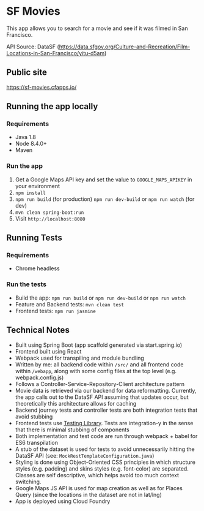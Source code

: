 # SF Movies
This app allows you to search for a movie and see if it was filmed in
San Francisco.

API Source: DataSF (https://data.sfgov.org/Culture-and-Recreation/Film-Locations-in-San-Francisco/yitu-d5am)

## Public site
https://sf-movies.cfapps.io/

## Running the app locally
### Requirements
* Java 1.8
* Node 8.4.0+
* Maven

### Run the app
1. Get a Google Maps API key and set the value to `GOOGLE_MAPS_APIKEY` in your environment
1. `npm install`
1. `npm run build` (for production) `npm run dev-build` or `npm run watch` (for dev)
1. `mvn clean spring-boot:run`
1. Visit `http://localhost:8080`

## Running Tests
### Requirements
* Chrome headless

### Run the tests
* Build the app: `npm run build` or `npm run dev-build` or `npm run watch`
* Feature and Backend tests: `mvn clean test`
* Frontend tests: `npm run jasmine`

## Technical Notes
* Built using Spring Boot (app scaffold generated via start.spring.io)
* Frontend built using React
* Webpack used for transpiling and module bundling
* Written by me: all backend code within `/src/` and all frontend code within `/webapp`,
along with some config files at the top level (e.g. webpack.config.js)
* Follows a Controller-Service-Repository-Client architecture pattern
* Movie data is retrieved via our backend for data reformatting. Currently, the app 
calls out to the DataSF API assuming that updates occur, but theoretically this
architecture allows for caching
* Backend journey tests and controller tests are both integration tests that avoid stubbing
* Frontend tests use [Testing Library](https://testing-library.com/docs/intro). Tests are integration-y
in the sense that there is minimal stubbing of components
* Both implementation and test code are run through webpack + babel for ES6 transpilation
* A stub of the dataset is used for tests to avoid unnecessarily hitting the DataSF API (see: `MockRestTemplateConfiguration.java`)
* Styling is done using Object-Oriented CSS principles in which structure styles (e.g. padding) and skins styles (e.g. font-color)
are separated. Classes are self descriptive, which helps avoid too much context switching.
* Google Maps JS API is used for map creation as well as for Places Query (since the locations in the dataset are not in lat/lng)
* App is deployed using Cloud Foundry
